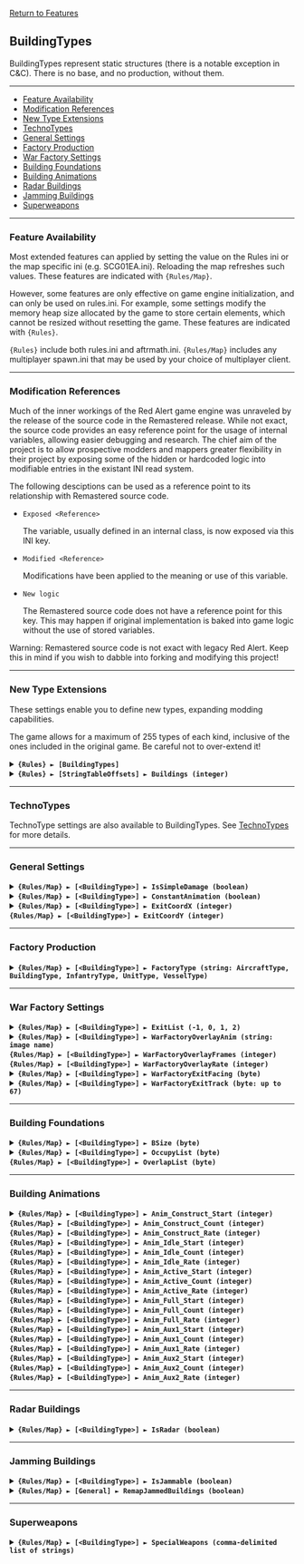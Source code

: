 [Return to Features](./features.md)

## BuildingTypes

BuildingTypes represent static structures (there is a notable exception in C&C). There is no base, and no production, without them.

-------

 - [Feature Availability](#feature-availability)
 - [Modification References](#modification-references) 
 - [New Type Extensions](#new-type-extensions) 
 - [TechnoTypes](#technotypes) 
 - [General Settings](#general-settings) 
 - [Factory Production](#factory-production)
 - [War Factory Settings](#war-factory-settings)
 - [Building Foundations](#building-foundations)
 - [Building Animations](#building-animations) 
 - [Radar Buildings](#radar-buildings) 
 - [Jamming Buildings](#jamming-buildings) 
 - [Superweapons](#superweapons) 

-------

### Feature Availability

Most extended features can applied by setting the value on the Rules ini or the map specific ini (e.g. SCG01EA.ini). Reloading the map refreshes such values. These features are indicated with `{Rules/Map}`.

However, some features are only effective on game engine initialization, and can only be used on rules.ini. For example, some settings modify the memory heap size allocated by the game to store certain elements, which cannot be resized without resetting the game. These features are indicated with `{Rules}`.

`{Rules}` include both rules.ini and aftrmath.ini. `{Rules/Map}` includes any multiplayer spawn.ini that may be used by your choice of multiplayer client.

-------

### Modification References

Much of the inner workings of the Red Alert game engine was unraveled by the release of the source code in the Remastered release. While not exact, the source code provides an easy reference point for the usage of internal variables, allowing easier debugging and research. The chief aim of the project is to allow prospective modders and mappers greater flexibility in their project by exposing some of the hidden or hardcoded logic into modifiable entries in the existant INI read system.

The following desciptions can be used as a reference point to its relationship with Remastered source code.

 - ```Exposed <Reference>```
   
   The variable, usually defined in an internal class, is now exposed via this INI key.

 - ```Modified <Reference>```
   
   Modifications have been applied to the meaning or use of this variable.

 - ```New logic```

   The Remastered source code does not have a reference point for this key. This may happen if original implementation is baked into game logic without the use of stored variables.

Warning: Remastered source code is not exact with legacy Red Alert. Keep this in mind if you wish to dabble into forking and modifying this project!

-------

### New Type Extensions

These settings enable you to define new types, expanding modding capabilities.

The game allows for a maximum of 255 types of each kind, inclusive of the ones included in the original game. Be careful not to over-extend it!

<details>
  <summary><b><code>{Rules} ► [BuildingTypes]</code></b></summary>

```New logic```
  
This section carries a zero-based list of IDs to be recognized as new BuildingType.

Care must be taken that the list keys follow the zero-based index exactly. Duplicate keys (e.g. two '0='), or missing keys, may crash the game at boot. The requirement for strict ordering may change in the future.

Example as follows:

**[BuildingTypes]**\
0=COMM\
1=EYE

</details>

<details>
  <summary><b><code>{Rules} ► [StringTableOffsets] ► Buildings (integer)</code></b></summary>

```New logic```
  
The `Name` entries can be used to set the names of objects, but is limited to 30 across all instances before the game crashes. Instead, it is recommended to utilize `CONQUER.ENG` and its language counterparts to supply these names.

This specifies the string entry location within `CONQUER.ENG` of new technotype entries. The index used is denoted by [Type] + [index in the new types section] + 1.

For example, if `[StringTableOffsets] ► Buildings` is set to 400 and `[BuildingTypes] ► 2` is set to ATWR, then the string table entry for `[ATWR]` is 400 + 2 + 1 = **403**

Ensure that `CONQUER.ENG` has sufficient entries, as attempting to read a missing entry will crash the game when hovering over the affected unit.

Do not create entries that exceed 1000 as the game will route to `DEBUG.ENG` instead, which for now is beyond the scope of the project.

If not defined, or set to -1, all additional building types will default their names to the 'Civilian Building' text entry.

</details>

-------

### TechnoTypes

TechnoType settings are also available to BuildingTypes. See [TechnoTypes](./technotypes.md) for more details.

-------

### General Settings

<details>
  <summary><b><code>{Rules/Map} ► [&lt;BuildingType&gt;] ► IsSimpleDamage (boolean)</code></b></summary>
  
```Exposed BuildingTypeClass->IsSimpleDamage```

In Tiberium Dawn, this was used for the oil pump to determine the damaged frames. This appears to be obsolete and unused by the game code, in favour for customizable anim frames.

</details>

<details>
  <summary><b><code>{Rules/Map} ► [&lt;BuildingType&gt;] ► ConstantAnimation (boolean)</code></b></summary>

```Exposed BuildingTypeClass->IsRegulated```

Determines if the building plays its animation throughout its operation. The building will always play its animation for the Construction stage no matter the value of this setting.

</details>

<details>
  <summary>
    <b><code>{Rules/Map} ► [&lt;BuildingType&gt;] ► ExitCoordX (integer)</code></b><br>
    <b><code>{Rules/Map} ► [&lt;BuildingType&gt;] ► ExitCoordY (integer)</code></b>
  </summary>

```Exposed BuildingTypeClass->ExitCoordinate```

Determines the exit coordinates, in leptons, from the top-left corner of the building.

</details>

-------

### Factory Production

<details>
  <summary><b><code>{Rules/Map} ► [&lt;BuildingType&gt;] ► FactoryType (string: AircraftType, BuildingType, InfantryType, UnitType, VesselType)</code></b></summary>

```Exposed BuildingTypeClass->ToBuild```

Determines if the building is a factory for a certain techno class. If BuildingType is used, the building will also play its Active animation (if defined) when a building is constructed and this building is the primary building.

Note: *The Map Trigger Event [Destroyed, All Factories] as well as the AI Fire Sale check does not check for FactoryType. But checks for the PrerequisiteType= attribute. See [TechnoTypes ► Prerequisite System](../technotypes.md#prerequisite-system).*

</details>

-------

### War Factory Settings

<details>
  <summary><b><code>{Rules/Map} ► [&lt;BuildingType&gt;] ► ExitList (-1, 0, 1, 2) </code></b></summary>

```Exposed BuildingTypeClass->ExitList```

Determines the exit destinations of an object produced from this building. Units created will attempt to move to these locations. Infantry and vehicles will attempt to scatter from these locations to make way for newly built units. The following values are supported:

 > -1 = No exit list\
 > 0 = Units exit the factory like it is leaving a Barracks\
 > 1 = Units exit the factory like it is leaving a Naval Yard or Sub Pen\
 > 2 = Units exit the factory like it is leaving a War Factory\
 > 3 = Units exit the factory like it is leaving a C&C Hand of Nod\
 > 4 = Units exit the factory like it is leaving a C&C Weapons Factory\
 > 5 = Units exit the factory like it is leaving a C&C Nod Airstrip

</details>

<details>
  <summary>
    <b><code>{Rules/Map} ► [&lt;BuildingType&gt;] ► WarFactoryOverlayAnim (string: image name)</code></b><br>
    <b><code>{Rules/Map} ► [&lt;BuildingType&gt;] ► WarFactoryOverlayFrames (integer)</code></b><br>
    <b><code>{Rules/Map} ► [&lt;BuildingType&gt;] ► WarFactoryOverlayRate (integer)</code></b>
  </summary>

```New Logic```

If defined on a building with `FactoryType = UnitType`, overrides the factory door overlay as well as its animation sequence. This sequence plays as the War Factory. This can be used to implement the opening doors of different war factories, as they are rendered abov the unit. Defaults to the default War Factory door animation parameters (WEAP2) for the War Factory and its fake counterpart, none (no animation) otherwise. If the animation does not exist, use default.

</details>

<details>
  <summary><b><code>{Rules/Map} ► [&lt;BuildingType&gt;] ► WarFactoryExitFacing (byte) </code></b></summary>

```New Logic```

If defined on a building with `FactoryType = UnitType`, overrides the starting rotation of the unit being ejected from the factory. This can be used to emulate the slightly offset angle used by the C&C GDI Weapons Factory. Defaults to 128, which is facing directly south.

</details>

<details>
  <summary><b><code>{Rules/Map} ► [&lt;BuildingType&gt;] ► WarFactoryExitTrack (byte: up to 67) </code></b></summary>

```New Logic```

If defined on a building with `FactoryType = UnitType`, overrides the initial fixed movement track of the unit being ejected from the factory. Generally, a unit on a track cannot be redirected until the movement is over. Defaults to 66, which is the default exit track for War Factory.

A new unit exit track (ID 67) has been created to emulate the exit track used by the C&C GDI Weapons Factory. The available tracks are:

 > 0-63: Unit locomotion and rotation along the 8 directions\
 > 64: C&C Harvester docking to Refinery track (unused in RA1)\
 > 65: C&C Harvester undocking from Refinery track (unused in RA1)\
 > 66: Default War Factory exit track\
 > 67: Emulated C&C GDI Weapons Factory exit track (new)

</details>

-------

### Building Foundations

<details>
  <summary><b><code>{Rules/Map} ► [&lt;BuildingType&gt;] ► BSize (byte) </code></b></summary>

```Exposed BuildingTypeClass->BSize```

Determines the size occupied by this building, not inclusive of the bib. This affects the placement of the image, but not the cells the building occupies. The following values are supported:

 > 0 = 1x1 (most base defenses)\
 > 1 = 2x1 (SAM Site)\
 > 2 = 1x2 (Tesla Coil, Gap Generator)\
 > 3 = 2x2 (Power Plant, Chronosphere)\
 > 4 = 2x3 (C&C Hand of Nod)\
 > 5 = 3x2 (War Factory, Airfield)\
 > 6 = 3x3 (Adv. Power Plant, Refinery)\
 > 7 = 4x2 (C&C Airfield)\
 > 8 = 5x5 

</details>

<details>
  <summary>
    <b><code>{Rules/Map} ► [&lt;BuildingType&gt;] ► OccupyList (byte)</code></b><br>
    <b><code>{Rules/Map} ► [&lt;BuildingType&gt;] ► OverlapList (byte)</code></b>
  </summary>

```Exposed BuildingTypeClass->OccupyList```\
```Exposed BuildingTypeClass->OverlapList```

Determines the combinations of cells occupied by this building. The `OccupyList` determines cells that are not passable to ground units and is combined with the bib to determine the building outline for placement.

The `OverlapList` determines cells that are passable to ground units, and is used for proper image rendering.

The following values for both entries are supported. *Note that this syntax is experimental and is subject to change*:

 > Syntax: [S(row above the image)][first row][second row][third row]...\
 >\
 > The first row is aligned to the top of the image\
 > X denotes occupied, - denotes clear\
 > Example: A 2x3 grid is [XXX][XXX]\
 > Example: A 2x2 grid occupying one row above the image and the first row of the image is [SXX][XX]\
 >\
 > -1 = []\
 > 0 = [X]\
 > 1 = [-][X]\
 > 2 = [X][X]\
 > 3 = [-X]\
 > 4 = [XX]\
 > 5 = [XXX]\
 > 6 = [--][XX]\
 > 7 = [-X][-X]\
 > 8 = [-X][XX]\
 > 9 = [X-][XX] (occupy list for the C&C Power Plant)\
 > 10 = [XX][-X]\
 > 11 = [XX][XX]\
 > 12 = [XXX][XXX]\
 > 13 = [XXXX][XXXX]\
 > 14 = [---][XXX][XXX] (occupy list for the Advanced Power Plant)\
 > 15 = [-X-][XXX][X--] (occupy list for the Refinery)\
 > 16 = [-X-][XXX][--X] (occupy list for C&C Refinery)\
 > 17 = [X-X][---][-XX] (overlap list for the Refinery)\
 > 18 = [X-X][---][XX-] (overlap list for C&C Refinery)\
 > 19 = [-X-][XXX][-X-] (occupy list for the Service Depot)\
 > 20 = [X-X][---][X-X] (overlap list for the Service Depot)\
 > 21 = [XXX][XXX][XXX]\
 > 22 = [SXX] (overlap list used for sam sites, to prevent graphical issues with the firing animation)\
 > 23 = [SXXX]\
 > 24 = [SXX][--][--][XX]\
 > 25 = [SXXX][---][---][XXX]\
 > 26 = [---][XXX][-XX]\
 > 27 = [XXX][---][X--]\
 > 28 = [--][XX][-X] (occupy list for the C&C Hand of Nod)

</details>

-------

### Building Animations

<details>
  <summary>
    <b><code>{Rules/Map} ► [&lt;BuildingType&gt;] ► Anim_Construct_Start (integer)</code></b><br>
    <b><code>{Rules/Map} ► [&lt;BuildingType&gt;] ► Anim_Construct_Count (integer)</code></b><br>
    <b><code>{Rules/Map} ► [&lt;BuildingType&gt;] ► Anim_Construct_Rate (integer)</code></b><br>
    <b><code>{Rules/Map} ► [&lt;BuildingType&gt;] ► Anim_Idle_Start (integer)</code></b><br>
    <b><code>{Rules/Map} ► [&lt;BuildingType&gt;] ► Anim_Idle_Count (integer)</code></b><br>
    <b><code>{Rules/Map} ► [&lt;BuildingType&gt;] ► Anim_Idle_Rate (integer)</code></b><br>
    <b><code>{Rules/Map} ► [&lt;BuildingType&gt;] ► Anim_Active_Start (integer)</code></b><br>
    <b><code>{Rules/Map} ► [&lt;BuildingType&gt;] ► Anim_Active_Count (integer)</code></b><br>
    <b><code>{Rules/Map} ► [&lt;BuildingType&gt;] ► Anim_Active_Rate (integer)</code></b><br>
    <b><code>{Rules/Map} ► [&lt;BuildingType&gt;] ► Anim_Full_Start (integer)</code></b><br>
    <b><code>{Rules/Map} ► [&lt;BuildingType&gt;] ► Anim_Full_Count (integer)</code></b><br>
    <b><code>{Rules/Map} ► [&lt;BuildingType&gt;] ► Anim_Full_Rate (integer)</code></b><br>
    <b><code>{Rules/Map} ► [&lt;BuildingType&gt;] ► Anim_Aux1_Start (integer)</code></b><br>
    <b><code>{Rules/Map} ► [&lt;BuildingType&gt;] ► Anim_Aux1_Count (integer)</code></b><br>
    <b><code>{Rules/Map} ► [&lt;BuildingType&gt;] ► Anim_Aux1_Rate (integer)</code></b><br>
    <b><code>{Rules/Map} ► [&lt;BuildingType&gt;] ► Anim_Aux2_Start (integer)</code></b><br>
    <b><code>{Rules/Map} ► [&lt;BuildingType&gt;] ► Anim_Aux2_Count (integer)</code></b><br>
    <b><code>{Rules/Map} ► [&lt;BuildingType&gt;] ► Anim_Aux2_Rate (integer)</code></b>
  </summary>

```Exposed BuildingTypeClass->Anims[BSTATE_COUNT]```

Determines the animation settings for each stage of the building. The three options for each stage are as follows:

 - **Start** : The frame index within the shp file to use as the first frame of this stage

 - **Count** : The number of frames used in this stage, some stages may loop back to Start after the last frame is reached.

 - **Rate** : The number of in-game frames to pass before rendering the next animation frame.

The stages are as follows:

 - **Construct**: The build-up animation. The deconstruction animation is the reverse of this animation.

 - **Idle**: The idle animation. Use with `ConstantAnimation` to allow idle animation, such as the rotating radar dish for C&C-style communication centers.

 - **Active**: The active animation. Used by various buildings, such as Chronosphere discharging, Construction Yard handling materials, and the Service Depot repair animation.

 - **Full**: Used only by the C&C Refinery when docked with a Harvester. Has no use in Red Alert.

 - **Aux1, Aux2**: Alternative sequences, used only by the Missile Silo. The Missile Silo uses **Active** for its door opening animation, **Aux1** for the launch, and **Aux2** for the closing of the door.

</details>

-------

### Radar Buildings

<details>
  <summary><b><code>{Rules/Map} ► [&lt;BuildingType&gt;] ► IsRadar (boolean)</code></b></summary>

```New Logic```

Allows a building to provide Radar capabilities to the player, given sufficient power. If combined with `IsJammable=true`, will also generate the static jam effect when a jammer unit is close to it.

</details>

-------

### Jamming Buildings

<details>
  <summary><b><code>{Rules/Map} ► [&lt;BuildingType&gt;] ► IsJammable (boolean)</code></b></summary>

```New Logic```

If set to true, has the following effects:
 - If the building provides radar, and the player as no other active/unjammed radar, wipes the radar screen with static
 - If the building has a weapon, it will be unable to fire.

</details>

<details>
  <summary><b><code>{Rules/Map} ► [General] ► RemapJammedBuildings (boolean)</code></b></summary>

```New Logic```

Remaps jammed buildings using the Shade remap.

</details>

-------

### Superweapons

<details>
  <summary><b><code>{Rules/Map} ► [&lt;BuildingType&gt;] ► SpecialWeapons (comma-delimited list of strings)</code></b></summary>

```New Logic```

Determines the Special Weapons that may be fired by this building. Note that some buildings require some animations to be enabled for the special weapon to work properly. Global overrides, such the Nuke being a fluke below TechLevel=10, still apply.

For a building with existing special weapons, they can be overriden (not appended) if SpecialWeapons is defined in ini.

The list of supported SpecialWeapons are:

> SONARPULSE, the sonar pulse. SpecialWeapons= has no affect due to the special spy requirements.\
> NUCLEARBOMB, the nuke. Requires the building to have the animations ACTIVE, AUX1 and AUX2 to create the actual Nuke.\
> CHRONOSPHERE, the chrono warp.\
> PARABOMB, the parabomb.\
> PARAINFANTRY, the paradrop.\
> SPYPLANE, the spy plane.\
> IRONCURTAIN, the iron curtain effect.\
> GPS, the satellite launch. Creates a GPS satellite animation at launch, which may look weird depending on the building you hook into

For example, `SpecialWeapons=GPS,SPYPLANE` grants both spy plane and GPS special powers while the building remains standing.

</details>

